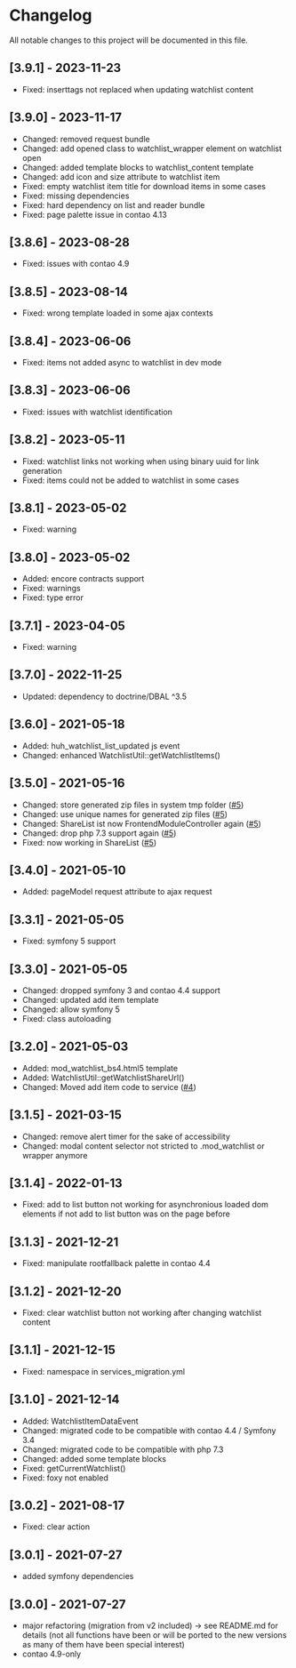 # Changelog

All notable changes to this project will be documented in this file.

## [3.9.1] - 2023-11-23
- Fixed: inserttags not replaced when updating watchlist content

## [3.9.0] - 2023-11-17
- Changed: removed request bundle
- Changed: add opened class to watchlist_wrapper element on watchlist open
- Changed: added template blocks to watchlist_content template
- Changed: add icon and size attribute to watchlist item
- Fixed: empty watchlist item title for download items in some cases
- Fixed: missing dependencies
- Fixed: hard dependency on list and reader bundle
- Fixed: page palette issue in contao 4.13

## [3.8.6] - 2023-08-28
- Fixed: issues with contao 4.9

## [3.8.5] - 2023-08-14
- Fixed: wrong template loaded in some ajax contexts

## [3.8.4] - 2023-06-06
- Fixed: items not added async to watchlist in dev mode

## [3.8.3] - 2023-06-06
- Fixed: issues with watchlist identification

## [3.8.2] - 2023-05-11
- Fixed: watchlist links not working when using binary uuid for link generation
- Fixed: items could not be added to watchlist in some cases

## [3.8.1] - 2023-05-02
- Fixed: warning

## [3.8.0] - 2023-05-02
- Added: encore contracts support
- Fixed: warnings
- Fixed: type error

## [3.7.1] - 2023-04-05
- Fixed: warning 

## [3.7.0] - 2022-11-25
- Updated: dependency to doctrine/DBAL ^3.5

## [3.6.0] - 2021-05-18
- Added: huh_watchlist_list_updated js event
- Changed: enhanced WatchlistUtil::getWatchlistItems()

## [3.5.0] - 2021-05-16
- Changed: store generated zip files in system tmp folder ([#5])
- Changed: use unique names for generated zip files ([#5])
- Changed: ShareList ist now FrontendModuleController again ([#5])
- Changed: drop php 7.3 support again ([#5])
- Fixed: now working in ShareList ([#5])

## [3.4.0] - 2021-05-10
- Added: pageModel request attribute to ajax request

## [3.3.1] - 2021-05-05
- Fixed: symfony 5 support

## [3.3.0] - 2021-05-05
- Changed: dropped symfony 3 and contao 4.4 support
- Changed: updated add item template
- Changed: allow symfony 5
- Fixed: class autoloading

## [3.2.0] - 2021-05-03
- Added: mod_watchlist_bs4.html5 template
- Added: WatchlistUtil::getWatchlistShareUrl()
- Changed: Moved add item code to service ([#4])

## [3.1.5] - 2021-03-15

- Changed: remove alert timer for the sake of accessibility
- Changed: modal content selector not stricted to .mod_watchlist or wrapper anymore

## [3.1.4] - 2022-01-13
- Fixed: add to list button not working for asynchronious loaded dom elements if not add to list button was on the page before

## [3.1.3] - 2021-12-21
- Fixed: manipulate rootfallback palette in contao 4.4

## [3.1.2] - 2021-12-20
- Fixed: clear watchlist button not working after changing watchlist content

## [3.1.1] - 2021-12-15
- Fixed: namespace in services_migration.yml

## [3.1.0] - 2021-12-14
- Added: WatchlistItemDataEvent
- Changed: migrated code to be compatible with contao 4.4 / Symfony 3.4
- Changed: migrated code to be compatible with php 7.3
- Changed: added some template blocks
- Fixed: getCurrentWatchlist()
- Fixed: foxy not enabled

## [3.0.2] - 2021-08-17

- Fixed: clear action

## [3.0.1] - 2021-07-27

- added symfony dependencies

## [3.0.0] - 2021-07-27

- major refactoring (migration from v2 included) -> see README.md for details (not all functions have been or will be
  ported to the new versions as many of them have been special interest)
- contao 4.9-only



[#5]: https://github.com/heimrichhannot/contao-watchlist-bundle/pull/5
[#4]: https://github.com/heimrichhannot/contao-watchlist-bundle/pull/4